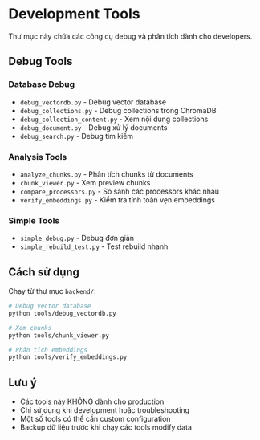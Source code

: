 # Development Tools

Thư mục này chứa các công cụ debug và phân tích dành cho developers.

## Debug Tools

### Database Debug

- `debug_vectordb.py` - Debug vector database
- `debug_collections.py` - Debug collections trong ChromaDB
- `debug_collection_content.py` - Xem nội dung collections
- `debug_document.py` - Debug xử lý documents
- `debug_search.py` - Debug tìm kiếm

### Analysis Tools

- `analyze_chunks.py` - Phân tích chunks từ documents
- `chunk_viewer.py` - Xem preview chunks
- `compare_processors.py` - So sánh các processors khác nhau
- `verify_embeddings.py` - Kiểm tra tính toàn vẹn embeddings

### Simple Tools

- `simple_debug.py` - Debug đơn giản
- `simple_rebuild_test.py` - Test rebuild nhanh

## Cách sử dụng

Chạy từ thư mục `backend/`:

```bash
# Debug vector database
python tools/debug_vectordb.py

# Xem chunks
python tools/chunk_viewer.py

# Phân tích embeddings
python tools/verify_embeddings.py
```

## Lưu ý

- Các tools này KHÔNG dành cho production
- Chỉ sử dụng khi development hoặc troubleshooting
- Một số tools có thể cần custom configuration
- Backup dữ liệu trước khi chạy các tools modify data
